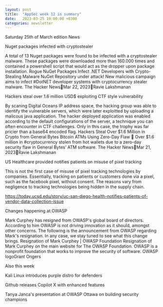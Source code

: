 ```yaml
---
layout: post
title:  "AppSec week 12 in summary"
date:   2023-03-25 19:00:00 +0300
categories: newsletter
---
```


Saturday 25th of March edition
News

Nuget packages infected with cryptostealer

A total of 13 Nuget packages were found to be infected with a cryptostealer malware. These packages were downloaded more than 160.000 times and contained a powershell script that would act as the dropper upon package installation.
Rogue NuGet Packages Infect .NET Developers with Crypto-Stealing Malware
NuGet Repository under attack! New malicious campaign aims to infect #DotNET developer systems with cryptocurrency stealer malware.
The Hacker NewsMar 22, 2023Ravie Lakshmanan

Hackers steal over 1.6 million USD$ exploiting CTF style vulnerability

By scaning Digital Oceans IP address space, the hacking group was able to identify the vulnerable servers, which were later exploitted by uploading a malicous java application. The hacker deployed application was enabled according to the default configurations of the server, a technique you can often encounter in CTF challenges. Only in this case, the trophy was far pricier than a base64 encoded flag.
Hackers Steal Over $1.6 Million in Crypto from General Bytes Bitcoin ATMs Using Zero-Day Flaw
💸 Over $1.6 million in #cryptocurrency stolen from hot wallets due to a zero-day security flaw in General Bytes’ ATM software.
The Hacker NewsMar 21, 2023Ravie Lakshmanan

US Healthcare provided notifies patients on misuse of pixel tracking

This is not the first case of misuse of pixel tracking technologies by companies. Essentially, tracking on patients or customers done via a pixel, such as the facebook pixel, without consent. The reasons vary from negligence to tracking technologies being hidden in the supply chain.

https://today.ucsd.edu/story/uc-san-diego-health-notifies-patients-of-vendor-data-collection-issue

Changes happening at OWASP

Mark Curphey has resigned from OWASP's global board of directors. According to him OWASP is not driving innovation as it should, amongst other concerns. The following is the announcement from OWASP regarding Mark's resignation. In any case, we stay tuned to see what this change brings.
Resignation of Mark Curphey | OWASP Foundation
Resignation of Mark Curphey on the main website for The OWASP Foundation. OWASP is a nonprofit foundation that works to improve the security of software.
OWASP logoGrant Ongers

Also this week

Kali Linux introduces purple distro for defenders

Github releases Copilot X with enhanced features

Tanya Janca's presentation at OWASP Ottawa on building security champions 